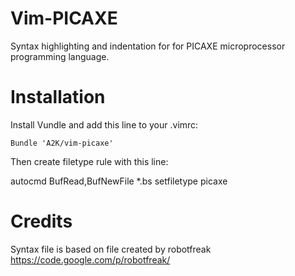 Vim-PICAXE
==========

Syntax highlighting and indentation for for PICAXE microprocessor programming language.

Installation
==========

Install Vundle and add this line to your .vimrc:

`Bundle 'A2K/vim-picaxe'`

Then create filetype rule with this line:

autocmd BufRead,BufNewFile \*.bs setfiletype picaxe

Credits
==========

Syntax file is based on file created by robotfreak https://code.google.com/p/robotfreak/

